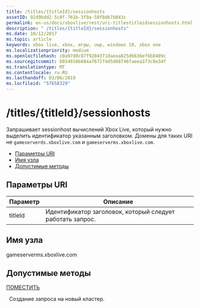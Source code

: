 ```yaml
---
title: /titles/{titleId}/sessionhosts
assetID: 92d9bdd2-5c8f-761b-3f9a-50f8db7b843c
permalink: en-us/docs/xboxlive/rest/uri-titlestitleidsessionhosts.html
description: " /titles/{titleId}/sessionhosts"
ms.date: 10/12/2017
ms.topic: article
keywords: xbox live, xbox, игры, uwp, windows 10, xbox one
ms.localizationpriority: medium
ms.openlocfilehash: c0a97d0c87f9204371daeaa825d6636ef6b8409c
ms.sourcegitcommit: b034650b684a767274d5d88746faeea373c8e34f
ms.translationtype: MT
ms.contentlocale: ru-RU
ms.lasthandoff: 03/06/2019
ms.locfileid: "57658329"
---
```

# <a name="titlestitleidsessionhosts"></a>/titles/{titleId}/sessionhosts
Запрашивает sessionhost вычислений Xbox Live, который нужно выделить идентификатор указанным заголовком. Домены для таких URI не `gameserverds.xboxlive.com` и `gameserverms.xboxlive.com`.
 
  * [Параметры URI](#ID4EU)
  * [Имя узла](#ID4EIB)
  * [Допустимые методы](#ID4EPB)
 
<a id="ID4EU"></a>

 
## <a name="uri-parameters"></a>Параметры URI
 
| Параметр| Описание| 
| --- | --- | 
| titleId| Идентификатор заголовок, который следует работать запрос.| 
  
<a id="ID4EIB"></a>

 
## <a name="host-name"></a>Имя узла
 
gameserverms.xboxlive.com
  
<a id="ID4EPB"></a>

 
## <a name="valid-methods"></a>Допустимые методы
  
[ПОМЕСТИТЬ](uri-titlestitleidsessionhosts-post.md)
 
&nbsp;&nbsp;Создание запроса на новый кластер.
   